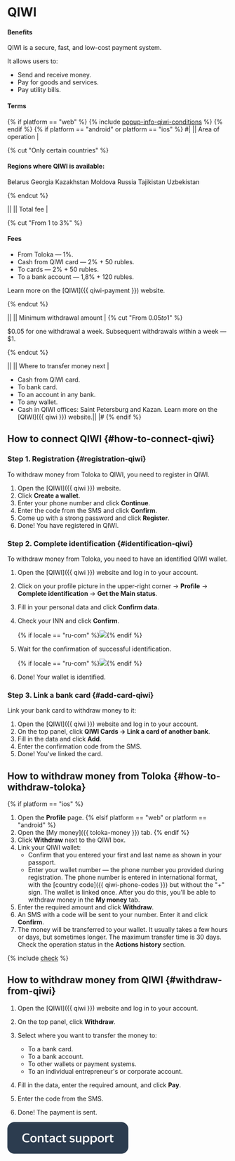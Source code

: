 # QIWI

#### Benefits

QIWI is a secure, fast, and low-cost payment system.

It allows users to:

- Send and receive money.
- Pay for goods and services.
- Pay utility bills.

#### Terms

{% if platform == "web" %}
{% include [popup-info-qiwi-conditions](../_includes/pay/popup-info/id-popup-info/qiwi-conditions.md) %}
{% endif %}
{% if platform == "android" or platform == "ios"  %}
#|
|| Area of operation |

{% cut "Only certain countries" %}

#### Regions where QIWI is available:

Belarus
Georgia
Kazakhstan
Moldova
Russia
Tajikistan
Uzbekistan

{% endcut %}

||
|| Total fee |

{% cut "From 1 to 3%" %}

#### Fees

- From Toloka — 1%.
- Cash from QIWI card — 2% + 50 rubles.
- To cards — 2% + 50 rubles.
- To a bank account — 1,8% + 120 rubles.

Learn more on the [QIWI]({{ qiwi-payment }}) website.

{% endcut %}

||
|| Minimum withdrawal amount | {% cut "From $0.05 to $1" %}

$0.05 for one withdrawal a week. Subsequent withdrawals within a week — $1.

{% endcut %}

||
|| Where to transfer money next |
- Cash from QIWI card.
- To bank card.
- To an account in any bank.
- To any wallet.
- Cash in QIWI offices: Saint Petersburg and Kazan.
   Learn more on the [QIWI]({{ qiwi }}) website.||
   |#
   {% endif %}

## How to connect QIWI {#how-to-connect-qiwi}

### Step 1. Registration {#registration-qiwi}

To withdraw money from Toloka to QIWI, you need to register in QIWI.

1. Open the [QIWI]({{ qiwi }}) website.
1. Click **Create a wallet**.
1. Enter your phone number and click **Continue**.
1. Enter the code from the SMS and click **Confirm**.
1. Come up with a strong password and click **Register**.
1. Done! You have registered in QIWI.

### Step 2. Complete identification {#identification-qiwi}

To withdraw money from Toloka, you need to have an identified QIWI wallet.

1. Open the [QIWI]({{ qiwi }}) website and log in to your account.
1. Click on your profile picture in the upper-right corner → **Profile** → **Complete identification** → **Get the Main status**.
1. Fill in your personal data and click **Confirm data**.
1. Check your INN and click **Confirm**.

   {% if locale == "ru-com" %}![](../assets/Qiwi/ENN-QIWI.png){% endif %}

1. Wait for the confirmation of successful identification.

   {% if locale == "ru-com" %}![](../assets/Qiwi/itog.png){% endif %}

1. Done! Your wallet is identified.

### Step 3. Link a bank card {#add-card-qiwi}

Link your bank card to withdraw money to it:

1. Open the [QIWI]({{ qiwi }}) website and log in to your account.
1. On the top panel, click **QIWI Cards → Link a card of another bank**.
1. Fill in the data and click **Add**.
1. Enter the confirmation code from the SMS.
1. Done! You've linked the card.


## How to withdraw money from Toloka {#how-to-withdraw-toloka}

{% if platform == "ios" %}
1. Open the **Profile** page.
   {% elsif platform == "web" or platform == "android" %}
1. Open the [My money]({{ toloka-money }}) tab.
   {% endif %}
1. Click **Withdraw** next to the QIWI box.
1. Link your QIWI wallet:
   - Confirm that you entered your first and last name as shown in your passport.
   - Enter your wallet number — the phone number you provided during registration. The phone number is entered in international format, with the [country code]({{ qiwi-phone-codes }}) but without the "+" sign.
      The wallet is linked once. After you do this, you'll be able to withdraw money in the **My money** tab.
1. Enter the required amount and click **Withdraw**.
1. An SMS with a code will be sent to your number. Enter it and click **Confirm**.
1. The money will be transferred to your wallet. It usually takes a few hours or days, but sometimes longer. The maximum transfer time is 30 days. Check the operation status in the **Actions history** section.

{% include [check](../_includes/pay/about/check.md) %}



## How to withdraw money from QIWI {#withdraw-from-qiwi}

1. Open the [QIWI]({{ qiwi }}) website and log in to your account.
1. On the top panel, click **Withdraw**.
1. Select where you want to transfer the money to:
   - To a bank card.
   - To a bank account.
   - To other wallets or payment systems.
   - To an individual entrepreneur's or corporate account.

1. Fill in the data, enter the required amount, and click **Pay**.
1. Enter the code from the SMS.
1. Done! The payment is sent.


[![](../assets/buttons/contact-support.svg)](../troubleshooting/troubleshooting.md#money_withdrawal)

